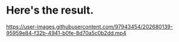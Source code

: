 
# Here's the result.




https://user-images.githubusercontent.com/97943454/202680139-95959e84-f32b-4941-b0fe-8d70a5c0b2dd.mp4

